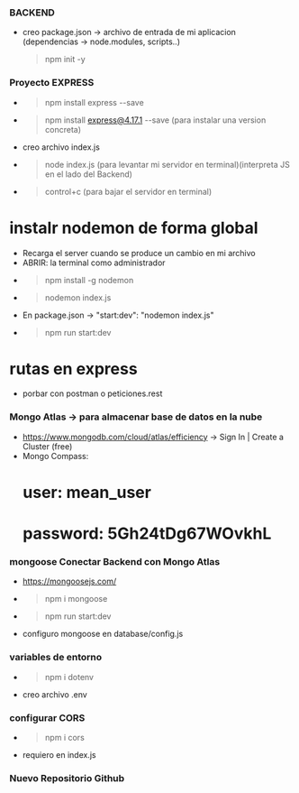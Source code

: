 ### BACKEND ###
- creo package.json -> archivo de entrada de mi aplicacion (dependencias -> node.modules, scripts..)
  >npm init -y

### Proyecto EXPRESS
- >npm install express --save
- >npm install express@4.17.1 --save (para instalar una version concreta)
- creo archivo index.js
- >node index.js (para levantar mi servidor en terminal)(interpreta JS en el lado del Backend)
- >control+c (para bajar el servidor en terminal)

# instalr nodemon de forma global
- Recarga el server cuando se produce un cambio en mi archivo
- ABRIR: la terminal como administrador
- >npm install -g nodemon
- >nodemon index.js
- En package.json -> "start:dev": "nodemon index.js"
- >npm run start:dev
# rutas en express
- porbar con postman o peticiones.rest

### Mongo Atlas -> para almacenar base de datos en la nube
- https://www.mongodb.com/cloud/atlas/efficiency -> Sign In | Create a Cluster (free)
- Mongo Compass:
  # user: mean_user
  # password: 5Gh24tDg67WOvkhL

### mongoose Conectar Backend con Mongo Atlas
- https://mongoosejs.com/
- >npm i mongoose
- >npm run start:dev
- configuro mongoose en database/config.js

### variables de entorno
- >npm i dotenv
- creo archivo .env

### configurar CORS
- >npm i cors
- requiero en index.js

### Nuevo Repositorio Github
